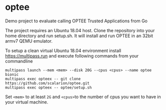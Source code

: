 # optee

Demo project to evaluate calling OPTEE Trusted Applications from Go

The project requires an Ubuntu 18.04 host. Clone the repository into your home directory and run setup.sh. It will install and run OPTEE in an 32bit armv7 QEMU emulator.

To setup a clean virtual Ubuntu 18.04 environment install https://multipass.run and execute following commands from your commandline

```
multipass launch --mem <mem> --disk 20G --cpus <cpus> --name optee bionic
multipass exec opteex -- git clone https://github.com/scalarion/optee.git
multipass exec opteex -- optee/setup.sh
```

Set ```<mem>``` to at least ```2G``` and ```<cpus>```to the number of cpus you want to have in your virtual machine. 

